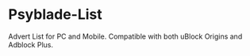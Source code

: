 # Psyblade-List
Advert List for PC and Mobile. Compatible with both uBlock Origins and Adblock Plus.
